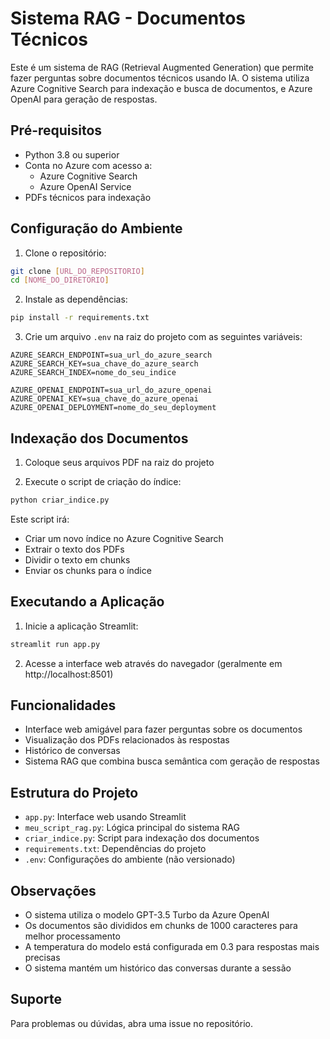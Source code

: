 # Sistema RAG - Documentos Técnicos

Este é um sistema de RAG (Retrieval Augmented Generation) que permite fazer perguntas sobre documentos técnicos usando IA. O sistema utiliza Azure Cognitive Search para indexação e busca de documentos, e Azure OpenAI para geração de respostas.

## Pré-requisitos

- Python 3.8 ou superior
- Conta no Azure com acesso a:
  - Azure Cognitive Search
  - Azure OpenAI Service
- PDFs técnicos para indexação

## Configuração do Ambiente

1. Clone o repositório:
```bash
git clone [URL_DO_REPOSITORIO]
cd [NOME_DO_DIRETORIO]
```

2. Instale as dependências:
```bash
pip install -r requirements.txt
```

3. Crie um arquivo `.env` na raiz do projeto com as seguintes variáveis:
```env
AZURE_SEARCH_ENDPOINT=sua_url_do_azure_search
AZURE_SEARCH_KEY=sua_chave_do_azure_search
AZURE_SEARCH_INDEX=nome_do_seu_indice

AZURE_OPENAI_ENDPOINT=sua_url_do_azure_openai
AZURE_OPENAI_KEY=sua_chave_do_azure_openai
AZURE_OPENAI_DEPLOYMENT=nome_do_seu_deployment
```

## Indexação dos Documentos

1. Coloque seus arquivos PDF na raiz do projeto

2. Execute o script de criação do índice:
```bash
python criar_indice.py
```

Este script irá:
- Criar um novo índice no Azure Cognitive Search
- Extrair o texto dos PDFs
- Dividir o texto em chunks
- Enviar os chunks para o índice

## Executando a Aplicação

1. Inicie a aplicação Streamlit:
```bash
streamlit run app.py
```

2. Acesse a interface web através do navegador (geralmente em http://localhost:8501)

## Funcionalidades

- Interface web amigável para fazer perguntas sobre os documentos
- Visualização dos PDFs relacionados às respostas
- Histórico de conversas
- Sistema RAG que combina busca semântica com geração de respostas

## Estrutura do Projeto

- `app.py`: Interface web usando Streamlit
- `meu_script_rag.py`: Lógica principal do sistema RAG
- `criar_indice.py`: Script para indexação dos documentos
- `requirements.txt`: Dependências do projeto
- `.env`: Configurações do ambiente (não versionado)

## Observações

- O sistema utiliza o modelo GPT-3.5 Turbo da Azure OpenAI
- Os documentos são divididos em chunks de 1000 caracteres para melhor processamento
- A temperatura do modelo está configurada em 0.3 para respostas mais precisas
- O sistema mantém um histórico das conversas durante a sessão

## Suporte

Para problemas ou dúvidas, abra uma issue no repositório. 

